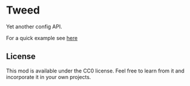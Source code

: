 # Tweed
Yet another config API.

For a quick example see [here](https://github.com/Siphalor/spiceoffabric/blob/master/src/main/java/de/siphalor/spiceoffabric/Config.java)

## License

This mod is available under the CC0 license. Feel free to learn from it and incorporate it in your own projects.
